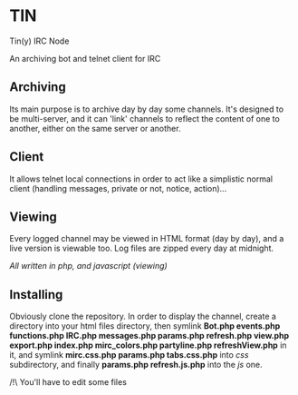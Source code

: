 # TIN
Tin(y) IRC Node

An archiving bot and telnet client for IRC

## Archiving 
Its main purpose is to archive day by day some channels.
It's designed to be multi-server, and it can 'link' channels to reflect the content of one to another, either on the same server or another.

## Client
It allows telnet local connections in order to act like a simplistic normal client (handling messages, private or not, notice, action)...

## Viewing
Every logged channel may be viewed in HTML format (day by day), and a live version is viewable too.
Log files are zipped every day at midnight.

*All written in php, and javascript (viewing)*

## Installing
Obviously clone the repository.
In order to display the channel, create a directory into your html files directory, then symlink **Bot.php events.php functions.php IRC.php messages.php params.php refresh.php view.php export.php index.php mirc_colors.php partyline.php refreshView.php** in it, and symlink **mirc.css.php params.php tabs.css.php** into *css* subdirectory, and finally **params.php refresh.js.php** into the *js* one.

/!\ You'll have to edit some files
